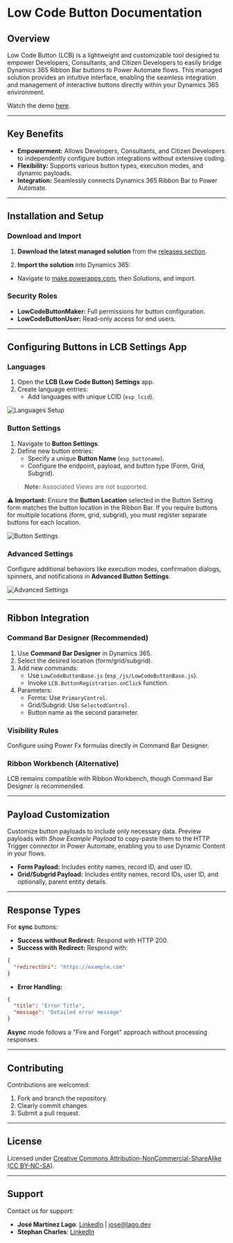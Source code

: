 # Low Code Button Documentation

## Overview

Low Code Button (LCB) is a lightweight and customizable tool designed to empower Developers, Consultants, and Citizen Developers to easily bridge Dynamics 365 Ribbon Bar buttons to Power Automate flows. This managed solution provides an intuitive interface, enabling the seamless integration and management of interactive buttons directly within your Dynamics 365 environment.

Watch the demo [here](https://youtu.be/fgtiu2bTYZk).

---

## Key Benefits

- **Empowerment:** Allows Developers, Consultants, and Citizen Developers to independently configure button integrations without extensive coding.
- **Flexibility:** Supports various button types, execution modes, and dynamic payloads.
- **Integration:** Seamlessly connects Dynamics 365 Ribbon Bar to Power Automate.

---

## Installation and Setup

### Download and Import

1. **Download the latest managed solution** from the [releases section](https://github.com/LagoESP/LowCodeButton/releases).

2. **Import the solution** into Dynamics 365:

- Navigate to [make.powerapps.com](https://make.powerapps.com), then Solutions, and import.

### Security Roles

- **LowCodeButtonMaker:** Full permissions for button configuration.
- **LowCodeButtonUser:** Read-only access for end users.

---

## Configuring Buttons in LCB Settings App

### Languages

1. Open the **LCB (Low Code Button) Settings** app.
2. Create language entries:
   - Add languages with unique LCID (`esp_lcid`).

![Languages Setup](https://github.com/user-attachments/assets/b7f1b7d8-0bad-4cf1-a81a-f38a31bde474)

### Button Settings

1. Navigate to **Button Settings**.
2. Define new button entries:
   - Specify a unique **Button Name** (`esp_buttoname`).
   - Configure the endpoint, payload, and button type (Form, Grid, Subgrid).

> **Note:** Associated Views are not supported.

**⚠️ Important:** Ensure the **Button Location** selected in the Button Setting form matches the button location in the Ribbon Bar. If you require buttons for multiple locations (form, grid, subgrid), you must register separate buttons for each location.

![Button Settings](https://github.com/user-attachments/assets/217f16b6-9d62-437a-9c30-faf3bab41b75)

### Advanced Settings

Configure additional behaviors like execution modes, confirmation dialogs, spinners, and notifications in **Advanced Button Settings**.

![Advanced Settings](https://github.com/user-attachments/assets/016d59c2-6b00-4f28-a674-3514d96a33d1)

---

## Ribbon Integration

### Command Bar Designer (Recommended)

1. Use **Command Bar Designer** in Dynamics 365.
2. Select the desired location (form/grid/subgrid).
3. Add new commands:
   - Use `LowCodeButtonBase.js` (`esp_/js/LowCodeButtonBase.js`).
   - Invoke `LCB.ButtonRegistration.onClick` function.
4. Parameters:
   - Forms: Use `PrimaryControl`.
   - Grid/Subgrid: Use `SelectedControl`.
   - Button name as the second parameter.

### Visibility Rules

Configure using Power Fx formulas directly in Command Bar Designer.

### Ribbon Workbench (Alternative)

LCB remains compatible with Ribbon Workbench, though Command Bar Designer is recommended.

---

## Payload Customization

Customize button payloads to include only necessary data. Preview payloads with *Show Example Payload* to copy-paste them to the HTTP Trigger connector in Power Automate, enabling you to use Dynamic Content in your flows.

- **Form Payload:** Includes entity names, record ID, and user ID.
- **Grid/Subgrid Payload:** Includes entity names, record IDs, user ID, and optionally, parent entity details.

---

## Response Types

For **sync** buttons:

- **Success without Redirect:** Respond with HTTP 200.
- **Success with Redirect:** Respond with:

```json
{
  "redirectUri": "https://example.com"
}
```

- **Error Handling:**

```json
{
  "title": "Error Title",
  "message": "Detailed error message"
}
```

**Async** mode follows a "Fire and Forget" approach without processing responses.

---

## Contributing

Contributions are welcomed:

1. Fork and branch the repository.
2. Clearly commit changes.
3. Submit a pull request.

---

## License

Licensed under [Creative Commons Attribution-NonCommercial-ShareAlike (CC BY-NC-SA)](https://creativecommons.org/licenses/by-nc-sa/4.0/).

---

## Support

Contact us for support:

- **José Martínez Lago**: [LinkedIn](https://www.linkedin.com/in/martinezlago/) | [jose@lago.dev](mailto:jose@lago.dev)
- **Stephan Charles**: [LinkedIn](https://www.linkedin.com/in/stephan-charles-nielson/)

